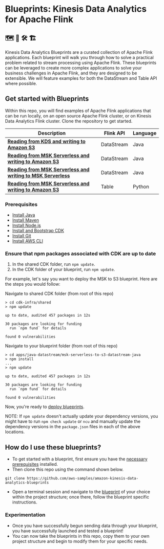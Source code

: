 # Blueprints: Kinesis Data Analytics for Apache Flink

## 🗺️ 📐 🛠️ 🏗

Kinesis Data Analytics Blueprints are a curated collection of Apache Flink applications. Each blueprint will walk you through how to solve a practical problem related to stream processing using Apache Flink. These blueprints can be leveraged to create more complex applications to solve your business challenges in Apache Flink, and they are designed to be extensible. We will feature examples for both the DataStream and Table API where possible.

## Get started with Blueprints

Within this repo, you will find examples of Apache Flink applications that can be run locally, on an open source Apache Flink cluster, or on Kinesis Data Analytics Flink cluster. Clone the repository to get started.

| Description | Flink API | Language
| --- | --- | --- |
| **[Reading from KDS and writing to Amazon S3](apps/java-datastream/kds-to-s3-datastream-java)** | DataStream | Java |
| **[Reading from MSK Serverless and writing to Amazon S3](apps/java-datastream/msk-serverless-to-s3-datastream-java)** | DataStream | Java |
| **[Reading from MSK Serverless and writing to MSK Serverless](apps/java-datastream/msk-serverless-to-msk-serverless-datastream-java)** | DataStream | Java |
| **[Reading from MSK Serverless and writing to Amazon S3](apps/python-table-api/msk-serverless-to-s3-tableapi-python)** | Table | Python |

### Prerequisites

- [Install Java](https://www.java.com/en/download/help/download_options.html)
- [Install Maven](https://maven.apache.org/install.html)
- [Install Node.js](https://nodejs.org/en/download/)
- [Install and Bootstrap CDK](https://docs.aws.amazon.com/cdk/v2/guide/getting_started.html)
- [Install Git](https://github.com/git-guides/install-git)
- [Install AWS CLI](https://docs.aws.amazon.com/cli/latest/userguide/getting-started-install.html)

### Ensure that npm packages associated with CDK are up to date

1. In the shared CDK folder, run `npm update`.
2. In the CDK folder of your blueprint, run `npm update`.

For example, let's say you want to deploy the MSK to S3 blueprint. Here are the steps you would follow:

Navigate to shared CDK folder (from root of this repo)
```
> cd cdk-infra/shared
> npm update

up to date, audited 457 packages in 12s

30 packages are looking for funding
  run `npm fund` for details

found 0 vulnerabilities
```

Navigate to your blueprint folder (from root of this repo)

```
> cd apps/java-datastream/msk-serverless-to-s3-datastream-java
> npm install
...
> npm update

up to date, audited 457 packages in 12s

30 packages are looking for funding
  run `npm fund` for details

found 0 vulnerabilities
```

Now, you're ready to [deploy blueprints](#how-do-i-use-these-blueprints).

NOTE: If `npm update` doesn't actually update your dependency versions, you might have to run `npm check update` or `ncu` and manually update the dependency versions in the `package.json` files in each of the above locations.

## How do I use these blueprints?

- To get started with a blueprint, first ensure you have the [necessary prerequisites](#prerequisites) installed.
- Then clone this repo using the command shown below.

```
git clone https://github.com/aws-samples/amazon-kinesis-data-analytics-blueprints
```
- Open a terminal session and navigate to the [blueprint](#blueprints) of your choice within the project structure; once there, follow the blueprint specific instructions.

### Experimentation

- Once you have successfully begun sending data through your blueprint, you have successfully launched and tested a blueprint!
- You can now take the blueprints in this repo, copy them to your own project structure and begin to modify them for your specific needs.


